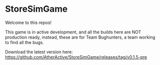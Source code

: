 # StoreSimGame

Welcome to this repos!

This game is in active development, and all the builds here are NOT production ready, instead, these are for Team Bughunters, a team working
to find all the bugs.


Download the latest version here: https://github.com/AtherActive/StoreSimGame/releases/tag/v0.1.5-pre
